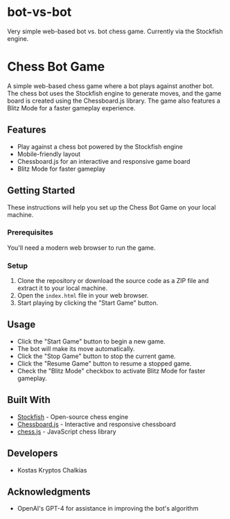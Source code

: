# bot-vs-bot
Very simple web-based bot vs. bot chess game. Currently via the Stockfish engine. 

# Chess Bot Game

A simple web-based chess game where a bot plays against another bot. The chess bot uses the Stockfish engine to generate moves, and the game board is created using the Chessboard.js library. The game also features a Blitz Mode for a faster gameplay experience.

## Features

- Play against a chess bot powered by the Stockfish engine
- Mobile-friendly layout
- Chessboard.js for an interactive and responsive game board
- Blitz Mode for faster gameplay

## Getting Started

These instructions will help you set up the Chess Bot Game on your local machine.

### Prerequisites

You'll need a modern web browser to run the game.

### Setup

1. Clone the repository or download the source code as a ZIP file and extract it to your local machine.
2. Open the `index.html` file in your web browser.
3. Start playing by clicking the "Start Game" button.

## Usage

- Click the "Start Game" button to begin a new game.
- The bot will make its move automatically.
- Click the "Stop Game" button to stop the current game.
- Click the "Resume Game" button to resume a stopped game.
- Check the "Blitz Mode" checkbox to activate Blitz Mode for faster gameplay.

## Built With

- [Stockfish](https://stockfishchess.org/) - Open-source chess engine
- [Chessboard.js](https://chessboardjs.com/) - Interactive and responsive chessboard
- [chess.js](https://github.com/jhlywa/chess.js) - JavaScript chess library

## Developers

- Kostas Kryptos Chalkias


## Acknowledgments

- OpenAI's GPT-4 for assistance in improving the bot's algorithm
